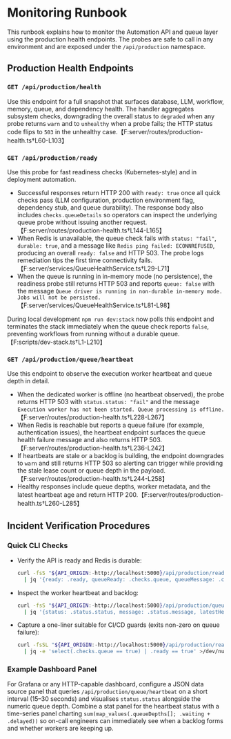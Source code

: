 # Monitoring Runbook

This runbook explains how to monitor the Automation API and queue layer using the production health endpoints. The probes are safe to call in any environment and are exposed under the `/api/production` namespace.

## Production Health Endpoints

### `GET /api/production/health`

Use this endpoint for a full snapshot that surfaces database, LLM, workflow, memory, queue, and dependency health. The handler aggregates subsystem checks, downgrading the overall status to `degraded` when any probe returns `warn` and to `unhealthy` when a probe fails; the HTTP status code flips to `503` in the unhealthy case.【F:server/routes/production-health.ts†L60-L103】

### `GET /api/production/ready`

Use this probe for fast readiness checks (Kubernetes-style) and in deployment automation.

* Successful responses return HTTP 200 with `ready: true` once all quick checks pass (LLM configuration, production environment flag, dependency stub, and queue durability). The response body also includes `checks.queueDetails` so operators can inspect the underlying queue probe without issuing another request.【F:server/routes/production-health.ts†L144-L165】
* When Redis is unavailable, the queue check fails with `status: "fail"`, `durable: true`, and a message like `Redis ping failed: ECONNREFUSED`, producing an overall `ready: false` and HTTP 503. The probe logs remediation tips the first time connectivity fails.【F:server/services/QueueHealthService.ts†L29-L71】
* When the queue is running in in-memory mode (no persistence), the readiness probe still returns HTTP 503 and reports `queue: false` with the message `Queue driver is running in non-durable in-memory mode. Jobs will not be persisted.`【F:server/services/QueueHealthService.ts†L81-L98】

During local development `npm run dev:stack` now polls this endpoint and terminates the stack immediately when the queue check reports `false`, preventing workflows from running without a durable queue.【F:scripts/dev-stack.ts†L1-L210】

### `GET /api/production/queue/heartbeat`

Use this endpoint to observe the execution worker heartbeat and queue depth in detail.

* When the dedicated worker is offline (no heartbeat observed), the probe returns HTTP 503 with `status.status: "fail"` and the message `Execution worker has not been started. Queue processing is offline.`【F:server/routes/production-health.ts†L228-L267】
* When Redis is reachable but reports a queue failure (for example, authentication issues), the heartbeat endpoint surfaces the queue health failure message and also returns HTTP 503.【F:server/routes/production-health.ts†L236-L242】
* If heartbeats are stale or a backlog is building, the endpoint downgrades to `warn` and still returns HTTP 503 so alerting can trigger while providing the stale lease count or queue depth in the payload.【F:server/routes/production-health.ts†L244-L258】
* Healthy responses include queue depths, worker metadata, and the latest heartbeat age and return HTTP 200.【F:server/routes/production-health.ts†L260-L285】

## Incident Verification Procedures

### Quick CLI Checks

* Verify the API is ready and Redis is durable:
  ```bash
  curl -fsS "${API_ORIGIN:-http://localhost:5000}/api/production/ready" \
    | jq '{ready: .ready, queueReady: .checks.queue, queueMessage: .checks.queueDetails.message}'
  ```
* Inspect the worker heartbeat and backlog:
  ```bash
  curl -fsS "${API_ORIGIN:-http://localhost:5000}/api/production/queue/heartbeat" \
    | jq '{status: .status.status, message: .status.message, latestHeartbeatAt: .worker.latestHeartbeatAt, queueDepths: .queueDepths}'
  ```
* Capture a one-liner suitable for CI/CD guards (exits non-zero on queue failure):
  ```bash
  curl -fsSL "${API_ORIGIN:-http://localhost:5000}/api/production/ready" \
    | jq -e 'select(.checks.queue == true) | .ready == true' >/dev/null
  ```

### Example Dashboard Panel

For Grafana or any HTTP-capable dashboard, configure a JSON data source panel that queries `/api/production/queue/heartbeat` on a short interval (15–30 seconds) and visualises `status.status` alongside the numeric queue depth. Combine a stat panel for the heartbeat status with a time-series panel charting `sum(map_values(.queueDepths[]; .waiting + .delayed))` so on-call engineers can immediately see when a backlog forms and whether workers are keeping up.
